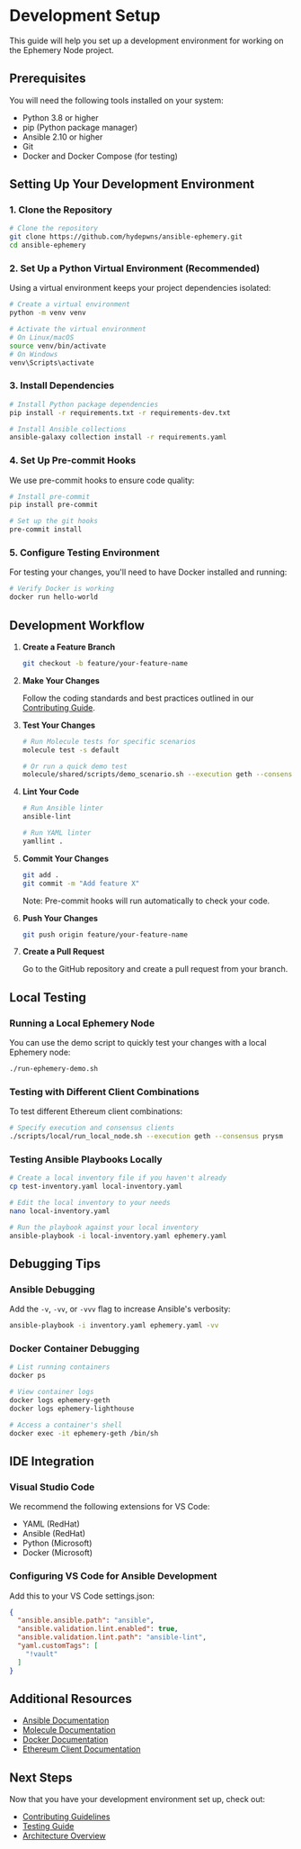 # Development Setup

This guide will help you set up a development environment for working on the Ephemery Node project.

## Prerequisites

You will need the following tools installed on your system:

- Python 3.8 or higher
- pip (Python package manager)
- Ansible 2.10 or higher
- Git
- Docker and Docker Compose (for testing)

## Setting Up Your Development Environment

### 1. Clone the Repository

```bash
# Clone the repository
git clone https://github.com/hydepwns/ansible-ephemery.git
cd ansible-ephemery
```

### 2. Set Up a Python Virtual Environment (Recommended)

Using a virtual environment keeps your project dependencies isolated:

```bash
# Create a virtual environment
python -m venv venv

# Activate the virtual environment
# On Linux/macOS
source venv/bin/activate
# On Windows
venv\Scripts\activate
```

### 3. Install Dependencies

```bash
# Install Python package dependencies
pip install -r requirements.txt -r requirements-dev.txt

# Install Ansible collections
ansible-galaxy collection install -r requirements.yaml
```

### 4. Set Up Pre-commit Hooks

We use pre-commit hooks to ensure code quality:

```bash
# Install pre-commit
pip install pre-commit

# Set up the git hooks
pre-commit install
```

### 5. Configure Testing Environment

For testing your changes, you'll need to have Docker installed and running:

```bash
# Verify Docker is working
docker run hello-world
```

## Development Workflow

1. **Create a Feature Branch**

   ```bash
   git checkout -b feature/your-feature-name
   ```

2. **Make Your Changes**

   Follow the coding standards and best practices outlined in our [Contributing Guide](./CONTRIBUTING.md).

3. **Test Your Changes**

   ```bash
   # Run Molecule tests for specific scenarios
   molecule test -s default

   # Or run a quick demo test
   molecule/shared/scripts/demo_scenario.sh --execution geth --consensus lighthouse
   ```

4. **Lint Your Code**

   ```bash
   # Run Ansible linter
   ansible-lint

   # Run YAML linter
   yamllint .
   ```

5. **Commit Your Changes**

   ```bash
   git add .
   git commit -m "Add feature X"
   ```

   Note: Pre-commit hooks will run automatically to check your code.

6. **Push Your Changes**

   ```bash
   git push origin feature/your-feature-name
   ```

7. **Create a Pull Request**

   Go to the GitHub repository and create a pull request from your branch.

## Local Testing

### Running a Local Ephemery Node

You can use the demo script to quickly test your changes with a local Ephemery node:

```bash
./run-ephemery-demo.sh
```

### Testing with Different Client Combinations

To test different Ethereum client combinations:

```bash
# Specify execution and consensus clients
./scripts/local/run_local_node.sh --execution geth --consensus prysm
```

### Testing Ansible Playbooks Locally

```bash
# Create a local inventory file if you haven't already
cp test-inventory.yaml local-inventory.yaml

# Edit the local inventory to your needs
nano local-inventory.yaml

# Run the playbook against your local inventory
ansible-playbook -i local-inventory.yaml ephemery.yaml
```

## Debugging Tips

### Ansible Debugging

Add the `-v`, `-vv`, or `-vvv` flag to increase Ansible's verbosity:

```bash
ansible-playbook -i inventory.yaml ephemery.yaml -vv
```

### Docker Container Debugging

```bash
# List running containers
docker ps

# View container logs
docker logs ephemery-geth
docker logs ephemery-lighthouse

# Access a container's shell
docker exec -it ephemery-geth /bin/sh
```

## IDE Integration

### Visual Studio Code

We recommend the following extensions for VS Code:

- YAML (RedHat)
- Ansible (RedHat)
- Python (Microsoft)
- Docker (Microsoft)

### Configuring VS Code for Ansible Development

Add this to your VS Code settings.json:

```json
{
  "ansible.ansible.path": "ansible",
  "ansible.validation.lint.enabled": true,
  "ansible.validation.lint.path": "ansible-lint",
  "yaml.customTags": [
    "!vault"
  ]
}
```

## Additional Resources

- [Ansible Documentation](https://docs.ansible.com/)
- [Molecule Documentation](https://molecule.readthedocs.io/)
- [Docker Documentation](https://docs.docker.com/)
- [Ethereum Client Documentation](https://ethereum.org/en/developers/docs/nodes-and-clients/)

## Next Steps

Now that you have your development environment set up, check out:

- [Contributing Guidelines](./CONTRIBUTING.md)
- [Testing Guide](./TESTING_GUIDE.md)
- [Architecture Overview](../ARCHITECTURE/ARCHITECTURE.md)
